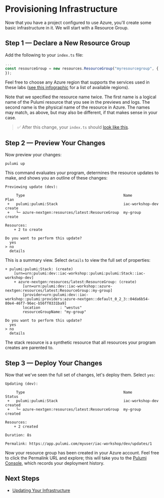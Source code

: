 # Provisioning Infrastructure

Now that you have a project configured to use Azure, you'll create some basic infrastructure in it. We will start with a Resource Group.

## Step 1 &mdash; Declare a New Resource Group

Add the following to your `index.ts` file:

```ts
...
const resourceGroup = new resources.ResourceGroup("myresourcegroup", {
});
```

Feel free to choose any Azure region that supports the services used in these labs ([see this infographic](https://azure.microsoft.com/en-us/global-infrastructure/regions/) for a list of available regions).

Note that we specified the resource name twice. The first name is a logical name of the Pulumi resource that you see in the previews and logs. The second name is the physical name of the resource in Azure. The names may match, as above, but may also be different, if that makes sense in your case.

> :white_check_mark: After this change, your `index.ts` should [look like this](./code/03/index.ts).

## Step 2 &mdash; Preview Your Changes

Now preview your changes:

```
pulumi up
```

This command evaluates your program, determines the resource updates to make, and shows you an outline of these changes:

```
Previewing update (dev):

     Type                                             Name              Plan
 +   pulumi:pulumi:Stack                              iac-workshop-dev  create
 +   └─ azure-nextgen:resources/latest:ResourceGroup  my-group          create

Resources:
    + 2 to create

Do you want to perform this update?
  yes
> no
  details
```

This is a summary view. Select `details` to view the full set of properties:

```
+ pulumi:pulumi:Stack: (create)
    [urn=urn:pulumi:dev::iac-workshop::pulumi:pulumi:Stack::iac-workshop-dev]
    + azure-nextgen:resources/latest:ResourceGroup: (create)
        [urn=urn:pulumi:dev::iac-workshop::azure-nextgen:resources/latest:ResourceGroup::my-group]
        [provider=urn:pulumi:dev::iac-workshop::pulumi:providers:azure-nextgen::default_0_2_3::04da6b54-80e4-46f7-96ec-b56ff0331ba9]
        location         : "westus"
        resourceGroupName: "my-group"

Do you want to perform this update?
  yes
> no
  details
```

The stack resource is a synthetic resource that all resources your program creates are parented to.

## Step 3 &mdash; Deploy Your Changes

Now that we've seen the full set of changes, let's deploy them. Select `yes`:

```
Updating (dev):

     Type                                             Name              Status
 +   pulumi:pulumi:Stack                              iac-workshop-dev  created
 +   └─ azure-nextgen:resources/latest:ResourceGroup  my-group          created

Resources:
    + 2 created

Duration: 8s

Permalink: https://app.pulumi.com/myuser/iac-workshop/dev/updates/1
```

Now your resource group has been created in your Azure account. Feel free to click the Permalink URL and explore; this will take you to the [Pulumi Console](https://www.pulumi.com/docs/intro/console/), which records your deployment history.

## Next Steps

* [Updating Your Infrastructure](./04-updating-your-infrastructure.md)